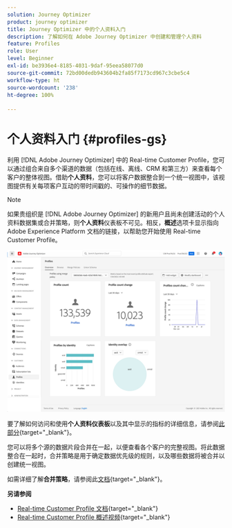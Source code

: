 ```yaml
---
solution: Journey Optimizer
product: journey optimizer
title: Journey Optimizer 中的个人资料入门
description: 了解如何在 Adobe Journey Optimizer 中创建和管理个人资料
feature: Profiles
role: User
level: Beginner
exl-id: be3936e4-8185-4031-9daf-95eea58077d0
source-git-commit: 72bd00dedb943604b2fa85f7173cd967c3cbe5c4
workflow-type: ht
source-wordcount: '238'
ht-degree: 100%

---
```


# 个人资料入门 {#profiles-gs}

利用 [!DNL Adobe Journey Optimizer] 中的 Real-time Customer Profile，您可以通过组合来自多个渠道的数据（包括在线、离线、CRM 和第三方）来查看每个客户的整体视图。借助&#x200B;**个人资料**，您可以将客户数据整合到一个统一视图中，该视图提供有关每项客户互动的带时间戳的、可操作的细节数据。

>[!NOTE]
>
>如果贵组织是 [!DNL Adobe Journey Optimizer] 的新用户且尚未创建活动的个人资料数据集或合并策略，则&#x200B;**个人资料**&#x200B;仪表板不可见。相反，**概述**&#x200B;选项卡显示指向 Adobe Experience Platform 文档的链接，以帮助您开始使用 Real-time Customer Profile。

![](assets/profiles-home.png)

要了解如何访问和使用&#x200B;**个人资料仪表板**&#x200B;以及其中显示的指标的详细信息，请参阅[此部分](https://experienceleague.adobe.com/docs/experience-platform/profile/ui/user-guide.html?lang=zh-Hans){target="_blank"}。

您可以将多个源的数据片段合并在一起，以便查看各个客户的完整视图。将此数据整合在一起时，合并策略是用于确定数据优先级的规则，以及哪些数据将被合并以创建统一视图。

如需详细了解&#x200B;**合并策略**，请参阅此[文档](https://experienceleague.adobe.com/docs/experience-platform/profile/merge-policies/ui-guide.html?lang=zh-Hans){target="_blank"}。

**另请参阅**

* [Real-time Customer Profile 文档](https://experienceleague.adobe.com/docs/experience-platform/query/home.html?lang=zh-Hans){target="_blank"}
* [Real-time Customer Profile 概述视频](https://experienceleague.adobe.com/docs/experience-platform/profile/home.html?lang=zh-Hans){target="_blank"}
